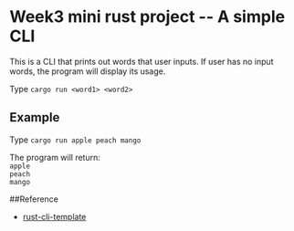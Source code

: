 # Week3 mini rust project -- A simple CLI
This is a CLI that prints out words that user inputs. If user has no input words, the program will display its usage.

Type `cargo run <word1> <word2>`


## Example
Type `cargo run apple peach mango`

The program will return:<br />
`apple`<br />
`peach`<br />
`mango`<br />


##Reference

* [rust-cli-template](https://github.com/kbknapp/rust-cli-template)
